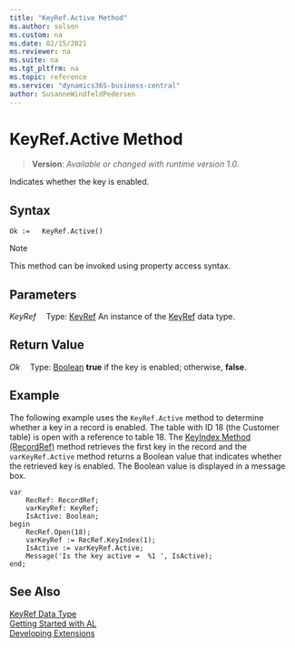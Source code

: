 ```yaml
---
title: "KeyRef.Active Method"
ms.author: solsen
ms.custom: na
ms.date: 02/15/2021
ms.reviewer: na
ms.suite: na
ms.tgt_pltfrm: na
ms.topic: reference
ms.service: "dynamics365-business-central"
author: SusanneWindfeldPedersen
---
```

[//]: # (START>DO_NOT_EDIT)
[//]: # (IMPORTANT:Do not edit any of the content between here and the END>DO_NOT_EDIT.)
[//]: # (Any modifications should be made in the .xml files in the ModernDev repo.)
# KeyRef.Active Method
> **Version**: _Available or changed with runtime version 1.0._

Indicates whether the key is enabled.


## Syntax
```
Ok :=   KeyRef.Active()
```
> [!NOTE]
> This method can be invoked using property access syntax.

## Parameters
*KeyRef*
&emsp;Type: [KeyRef](keyref-data-type.md)
An instance of the [KeyRef](keyref-data-type.md) data type.

## Return Value
*Ok*
&emsp;Type: [Boolean](../boolean/boolean-data-type.md)
**true** if the key is enabled; otherwise, **false**.


[//]: # (IMPORTANT: END>DO_NOT_EDIT)

## Example

The following example uses the `KeyRef.Active` method to determine whether a key in a record is enabled. The table with ID 18 \(the Customer table\) is open with a reference to table 18. The [KeyIndex Method \(RecordRef\)](../../methods/devenv-keyindex-method-recordref.md) method retrieves the first key in the record and the `varKeyRef.Active` method returns a Boolean value that indicates whether the retrieved key is enabled. The Boolean value is displayed in a message box. 
 
```al
var
    RecRef: RecordRef;
    varKeyRef: KeyRef;
    IsActive: Boolean;
begin
    RecRef.Open(18);  
    varKeyRef := RecRef.KeyIndex(1);  
    IsActive := varKeyRef.Active;  
    Message('Is the key active =  %1 ', IsActive);  
end;
```  
  

## See Also
[KeyRef Data Type](keyref-data-type.md)  
[Getting Started with AL](../../devenv-get-started.md)  
[Developing Extensions](../../devenv-dev-overview.md)